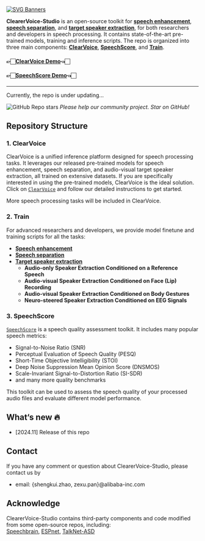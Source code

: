 [![SVG Banners](https://svg-banners.vercel.app/api?type=origin&text1=ClearerVoice-Studio&text2=%20AI%20Powered%20Speech%20Front-End%20Processing%20Toolkit&width=1000&height=210)](https://github.com/Akshay090/svg-banners)
    
<strong>ClearerVoice-Studio</strong> is an open-source toolkit for **[speech enhancement](https://github.com/modelscope/ClearerVoice-Studio/tree/main/train/speech_enhancement)**, **[speech separation](https://github.com/modelscope/ClearerVoice-Studio/tree/main/train/speech_separation)**, and <a href="https://github.com/modelscope/ClearerVoice-Studio/blob/main/train/target_speaker_extraction">**target speaker extraction**<a/>, for both researchers and developers in speech processing. It contains state-of-the-art pre-trained models, training and inference scripts. The repo is organized into three main components: **[ClearVoice](https://github.com/modelscope/ClearerVoice-Studio/tree/main/clearvoice)**, **[SpeechScore](https://github.com/modelscope/ClearerVoice-Studio/tree/main/speechscore)**, and **[Train](https://github.com/modelscope/ClearerVoice-Studio/tree/main/train)**.

#### 👉🏻[ClearVoice Demo](https://huggingface.co/spaces/alibabasglab/ClearVoice)👈🏻  
#### 👉🏻[SpeechScore Demo](https://huggingface.co/spaces/alibabasglab/SpeechScore)👈🏻
---
Currently, the repo is under updating...

![GitHub Repo stars](https://img.shields.io/github/stars/modelscope/ClearerVoice-Studio) *Please help our community project. Star on GitHub!*

## Repository Structure

### 1. **ClearVoice**  
ClearVoice is a unified inference platform designed for speech processing tasks. It leverages our released pre-trained models for speech enhancement, speech separation, and audio-visual target speaker extraction, all trained on extensive datasets. If you are specifically interested in using the pre-trained models, ClearVoice is the ideal solution. Click on [`ClearVoice`](https://github.com/modelscope/ClearerVoice-Studio/tree/main/clearvoice) and follow our detailed instructions to get started.

More speech processing tasks will be included in ClearVoice.

### 2. **Train**  
For advanced researchers and developers, we provide model finetune and training scripts for all the tasks:

- **[Speech enhancement](train/speech_enhancement)**
- **[Speech separation](train/speech_separation)**
- **[Target speaker extraction](train/target_speaker_extraction)**
  - **Audio-only Speaker Extraction Conditioned on a Reference Speech**
  - **Audio-visual Speaker Extraction Conditioned on Face (Lip) Recording**
  - **Audio-visual Speaker Extraction Conditioned on Body Gestures**
  - **Neuro-steered Speaker Extraction Conditioned on EEG Signals**

### 3. **SpeechScore**  
<a href="https://github.com/modelscope/ClearerVoice-Studio/tree/main/speechscore">`SpeechScore`<a/> is a speech quality assessment toolkit. It includes many popular speech metrics:

- Signal-to-Noise Ratio (SNR)
- Perceptual Evaluation of Speech Quality (PESQ)
- Short-Time Objective Intelligibility (STOI)
- Deep Noise Suppression Mean Opinion Score (DNSMOS)
- Scale-Invariant Signal-to-Distortion Ratio (SI-SDR)
- and many more quality benchmarks  

This toolkit can be used to assess the speech quality of your processed audio files and evaluate different model performance. 

## What‘s new :fire:
- [2024.11] Release of this repo
  
## Contact
If you have any comment or question about ClearerVoice-Studio, please contact us by
- email: {shengkui.zhao, zexu.pan}@alibaba-inc.com


## Acknowledge
ClearerVoice-Studio contains third-party components and code modified from some open-source repos, including: <br>
[Speechbrain](https://github.com/speechbrain/speechbrain), [ESPnet](https://github.com/espnet), [TalkNet-ASD
](https://github.com/TaoRuijie/TalkNet-ASD)
